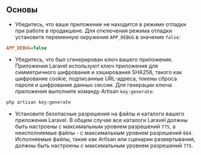 ## Основы

- Убедитесь, что ваше приложение не находится в режиме отладки при работе в продакшене. Для отключения режима отладки установите переменную окружения `APP_DEBUG` в значение `false`:

```ini
APP_DEBUG=false
```

- Убедитесь, что был сгенерирован ключ вашего приложения. Приложения Laravel используют ключ приложения для симметричного шифрования и хэширования SHA256, такого как шифрование cookie, подписанные URL-адреса, токены сброса пароля и шифрование данных сессии. Для генерации ключа приложения выполните команду Artisan `key:generate`:

```bash
php artisan key:generate
```

- Установите безопасные разрешения на файлы и каталоги вашего приложения Laravel. В общем случае все каталоги Laravel должны быть настроены с максимальным уровнем разрешений `775`, а неисполняемые файлы - с максимальным уровнем разрешений `664`. Исполняемые файлы, такие как Artisan или сценарии развертывания, должны быть настроены с максимальным уровнем разрешений `775`.
